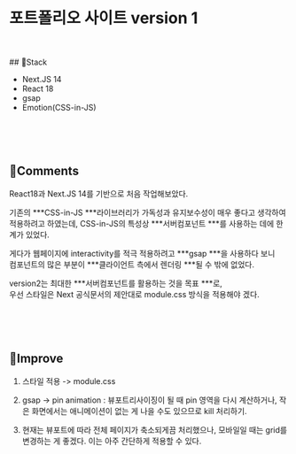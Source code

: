 # 포트폴리오 사이트 version 1 
</br> 
</br> 
## 🔖Stack

- Next.JS 14
- React 18
- gsap
- Emotion(CSS-in-JS)

</br> 
</br> 
</br> 

## 📝Comments


React18과 Next.JS 14를 기반으로 처음 작업해보았다.

기존의  ***CSS-in-JS ***라이브러리가 가독성과 유지보수성이 매우 좋다고 생각하여</br>
적용하려고 하였는데, CSS-in-JS의 특성상  ***서버컴포넌트 ***를 사용하는 데에 한계가 있었다.

게다가 웹페이지에 interactivity를 적극 적용하려고  ***gsap ***을 사용하다 보니</br>
컴포넌트의 많은 부분이  ***클라이언트 측에서 렌더링 ***될 수 밖에 없었다.

version2는 최대한  ***서버컴포넌트를 활용하는 것을 목표 ***로,</br> 
우선 스타일은 Next 공식문서의 제안대로 module.css 방식을 적용해야 겠다. 

</br> 
</br> 
</br> 

## 🔨Improve 

1. 스타일 적용 -> module.css
   
2. gsap -> pin animation : 뷰포트리사이징이 될 때 pin 영역을 다시 계산하거나, 작은 화면에서는 애니메이션이 없는 게 나을 수도 있으므로 kill 처리하기.

3. 현재는 뷰포트에 따라 전체 페이지가 축소되게끔 처리했으나, 모바일일 때는  grid를 변경하는 게 좋겠다. 이는 아주 간단하게 적용할 수 있다.

</br> 
</br> 
